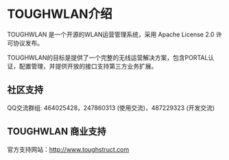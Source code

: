 # TOUGHWLAN介绍

TOUGHWLAN 是一个开源的WLAN运营管理系统，采用 Apache License 2.0 许可协议发布。

TOUGHWLAN的目标是提供了一个完整的无线运营解决方案，包含PORTAL认证，配置管理，并提供开放的接口支持第三方业务扩展。


## 社区支持

QQ交流群组: 464025428，247860313 (使用交流)，487229323 (开发交流)


## TOUGHWLAN 商业支持

官方支持网站：http://www.toughstruct.com
